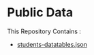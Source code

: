 # Public Data

This Repository Contains :

<ul>
  <li><a href="https://fakerphp.org/">students-datatables.json</a></li>
</ul>
